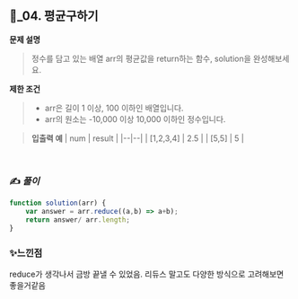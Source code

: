
## 🔎_04. 평균구하기
<b>문제 설명</b>
</br>
> 정수를 담고 있는 배열 arr의 평균값을 return하는 함수, solution을 완성해보세요.
> </br>

<b>제한 조건</b>
>- arr은 길이 1 이상, 100 이하인 배열입니다.
>- arr의 원소는 -10,000 이상 10,000 이하인 정수입니다.


><b>입출력 예</b>
| num |	result | 
|--|--|
| [1,2,3,4]	| 2.5 | 
| [5,5]	| 5 | 


<br>

### ✍️ _풀이_

```js
function solution(arr) {
    var answer = arr.reduce((a,b) => a+b);
    return answer/ arr.length;
}
```


### ✨느낀점 
reduce가 생각나서 금방 끝낼 수 있었음. 리듀스 말고도 다양한 방식으로 고려해보면 좋을거같음 
